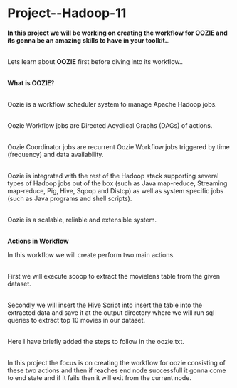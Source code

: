 # Project--Hadoop-11

<table>
  
  **In this project we will be working on creating the workflow for OOZIE and its gonna be an amazing skills to have in your toolkit.**.<br></br>

Lets learn about **OOZIE** first before diving into its workflow..<br></br>

**What is OOZIE**?<br></br>

Oozie is a workflow scheduler system to manage Apache Hadoop jobs.<br></br>

Oozie Workflow jobs are Directed Acyclical Graphs (DAGs) of actions.<br></br>

Oozie Coordinator jobs are recurrent Oozie Workflow jobs triggered by time (frequency) and data availability.<br></br>

Oozie is integrated with the rest of the Hadoop stack supporting several types of Hadoop jobs out of the box (such as Java map-reduce, Streaming map-reduce, Pig, Hive, Sqoop and Distcp) as well as system specific jobs (such as Java programs and shell scripts).<br></br>

Oozie is a scalable, reliable and extensible system.<br></br>

**Actions in Workflow**

In this workflow we will create perform two main actions.<br></br>

First we will execute scoop to extract the movielens table from the given dataset.<br></br>

Secondly we will insert the Hive Script into insert the table into the extracted data and save it at the output directory where we will run sql queries to extract top 10
movies in our dataset.<br></br>


Here I have briefly added the steps to follow in the oozie.txt.<br></br>

In this project the focus is on creating the workflow for oozie consisting of these two actions and then if reaches end node successfull it gonna come to end state and 
if it fails then it will exit from the current node.


</table>

